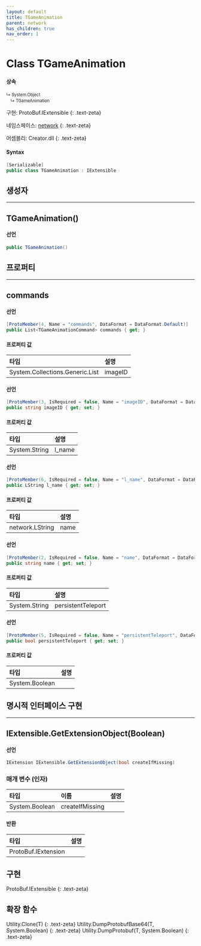 ```yaml
---
layout: default
title: TGameAnimation
parent: network
has_children: true
nav_order: 1
---
```


# Class TGameAnimation

#### 상속
<div class="code-example" markdown="1" style = "font-size:0.8em;">
↳ System.Object<br/>
　↳ TGameAnimation
</div>

구현: ProtoBuf.IExtensible
{: .text-zeta}

네임스페이스: [network](../)
{: .text-zeta}

어셈블리: Creator.dll
{: .text-zeta}

#### Syntax
```cs
[Serializable]
public class TGameAnimation : IExtensible
```
## 생성자
---

## TGameAnimation()

#### 선언
```cs
public TGameAnimation()
```
## 프로퍼티
---
## commands

#### 선언
```cs
[ProtoMember(4, Name = "commands", DataFormat = DataFormat.Default)]
public List<TGameAnimationCommand> commands { get; }
```
#### 프로퍼티 값

|타입|설명|
|:-|:-|
|System.Collections.Generic.List<TGameAnimationCommand>|imageID|

#### 선언
```cs
[ProtoMember(3, IsRequired = false, Name = "imageID", DataFormat = DataFormat.Default)]
public string imageID { get; set; }
```
#### 프로퍼티 값

|타입|설명|
|:-|:-|
|System.String|l_name|

#### 선언
```cs
[ProtoMember(6, IsRequired = false, Name = "l_name", DataFormat = DataFormat.Default)]
public LString l_name { get; set; }
```
#### 프로퍼티 값

|타입|설명|
|:-|:-|
|network.LString|name|

#### 선언
```cs
[ProtoMember(2, IsRequired = false, Name = "name", DataFormat = DataFormat.Default)]
public string name { get; set; }
```
#### 프로퍼티 값

|타입|설명|
|:-|:-|
|System.String|persistentTeleport|

#### 선언
```cs
[ProtoMember(5, IsRequired = false, Name = "persistentTeleport", DataFormat = DataFormat.Default)]
public bool persistentTeleport { get; set; }
```
#### 프로퍼티 값

|타입|설명|
|:-|:-|
|System.Boolean|

## 명시적 인터페이스 구현
---

## IExtensible.GetExtensionObject(Boolean)
#### 선언
```cs
IExtension IExtensible.GetExtensionObject(bool createIfMissing)
```
### 매개 변수 (인자)

|타입|이름|설명|
|:-|:-|:-|
|System.Boolean|createIfMissing|

#### 반환

|타입|설명|
|:-|:-|
|ProtoBuf.IExtension|

## 구현
ProtoBuf.IExtensible
{: .text-zeta}
## 확장 함수
Utility.Clone<T>(T)
{: .text-zeta}
Utility.DumpProtobufBase64<T>(T, System.Boolean)
{: .text-zeta}
Utility.DumpProtobuf<T>(T, System.Boolean)
{: .text-zeta}